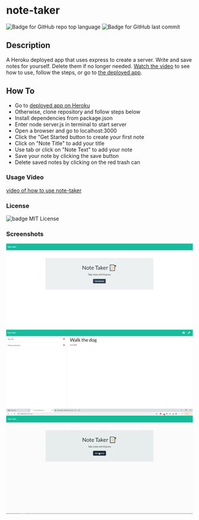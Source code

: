# note-taker

![Badge for GitHub repo top language](https://img.shields.io/github/languages/top/breyera/note-taker?style=flat&logo=appveyor) ![Badge for GitHub last commit](https://img.shields.io/github/last-commit/breyera/note-taker?style=flat&logo=appveyor)

## Description

A Heroku deployed app that uses express to create a server. Write and save notes for yourself. Delete them if no longer needed. [Watch the video](https://drive.google.com/file/d/1YUu-qOd_Nsqo6OrhKg1T-ksPCCrAsmSD/view?usp=sharing) to see how to use, follow the steps, or go to [the deployed app](https://safe-escarpment-93726.herokuapp.com/).

## How To

- Go to [deployed app on Heroku](https://safe-escarpment-93726.herokuapp.com/)
- Otherwise, clone repository and follow steps below
- Install dependencies from package.json
- Enter node server.js in terminal to start server
- Open a browser and go to localhost:3000
- Click the "Get Started button to create your first note
- Click on "Note Title" to add your title
- Use tab or click on "Note Text" to add your note
- Save your note by clicking the save button
- Delete saved notes by clicking on the red trash can

### Usage Video

[video of how to use note-taker](https://drive.google.com/file/d/1YUu-qOd_Nsqo6OrhKg1T-ksPCCrAsmSD/view?usp=sharing)

### License

![badge](https://img.shields.io/badge/license-MIT-brightgreen)
MIT License

### Screenshots

![image of home page](./public/assets/images/home-page.PNG)
![image of notes page](./public/assets/images/notes-page.PNG)
![gif of adding and deleting notes](./public/assets/images/note-taker-gif.gif)
